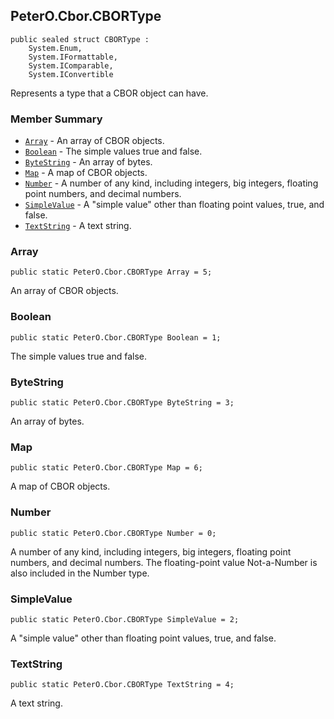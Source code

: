 ## PeterO.Cbor.CBORType

    public sealed struct CBORType :
        System.Enum,
        System.IFormattable,
        System.IComparable,
        System.IConvertible

Represents a type that a CBOR object can have.

### Member Summary
* <code>[Array](#Array)</code> - An array of CBOR objects.
* <code>[Boolean](#Boolean)</code> - The simple values true and false.
* <code>[ByteString](#ByteString)</code> - An array of bytes.
* <code>[Map](#Map)</code> - A map of CBOR objects.
* <code>[Number](#Number)</code> - A number of any kind, including integers, big integers, floating point numbers, and decimal numbers.
* <code>[SimpleValue](#SimpleValue)</code> - A "simple value" other than floating point values, true, and false.
* <code>[TextString](#TextString)</code> - A text string.

<a id="Array"></a>
### Array

    public static PeterO.Cbor.CBORType Array = 5;

An array of CBOR objects.

<a id="Boolean"></a>
### Boolean

    public static PeterO.Cbor.CBORType Boolean = 1;

The simple values true and false.

<a id="ByteString"></a>
### ByteString

    public static PeterO.Cbor.CBORType ByteString = 3;

An array of bytes.

<a id="Map"></a>
### Map

    public static PeterO.Cbor.CBORType Map = 6;

A map of CBOR objects.

<a id="Number"></a>
### Number

    public static PeterO.Cbor.CBORType Number = 0;

A number of any kind, including integers, big integers, floating point numbers, and decimal numbers. The floating-point value Not-a-Number is also included in the Number type.

<a id="SimpleValue"></a>
### SimpleValue

    public static PeterO.Cbor.CBORType SimpleValue = 2;

A "simple value" other than floating point values, true, and false.

<a id="TextString"></a>
### TextString

    public static PeterO.Cbor.CBORType TextString = 4;

A text string.
